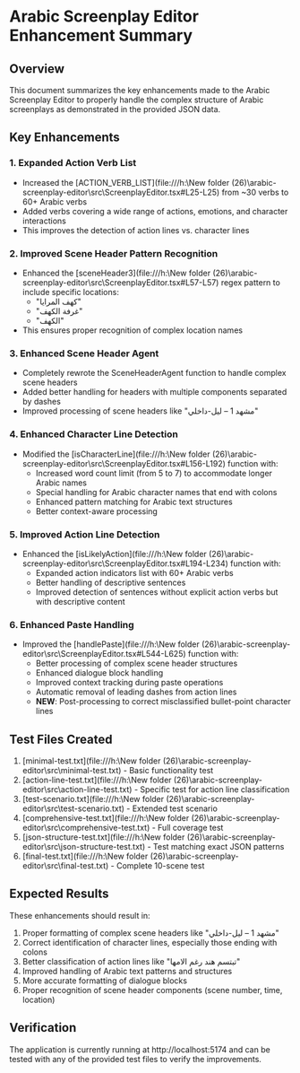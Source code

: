 # Arabic Screenplay Editor Enhancement Summary

## Overview
This document summarizes the key enhancements made to the Arabic Screenplay Editor to properly handle the complex structure of Arabic screenplays as demonstrated in the provided JSON data.

## Key Enhancements

### 1. Expanded Action Verb List
- Increased the [ACTION_VERB_LIST](file:///h:\New folder (26)\arabic-screenplay-editor\src\ScreenplayEditor.tsx#L25-L25) from ~30 verbs to 60+ Arabic verbs
- Added verbs covering a wide range of actions, emotions, and character interactions
- This improves the detection of action lines vs. character lines

### 2. Improved Scene Header Pattern Recognition
- Enhanced the [sceneHeader3](file:///h:\New folder (26)\arabic-screenplay-editor\src\ScreenplayEditor.tsx#L57-L57) regex pattern to include specific locations:
  - "كهف المرايا"
  - "غرفة الكهف"
  - "الكهف"
- This ensures proper recognition of complex location names

### 3. Enhanced Scene Header Agent
- Completely rewrote the SceneHeaderAgent function to handle complex scene headers
- Added better handling for headers with multiple components separated by dashes
- Improved processing of scene headers like "مشهد 1 – ليل-داخلي"

### 4. Enhanced Character Line Detection
- Modified the [isCharacterLine](file:///h:\New folder (26)\arabic-screenplay-editor\src\ScreenplayEditor.tsx#L156-L192) function with:
  - Increased word count limit (from 5 to 7) to accommodate longer Arabic names
  - Special handling for Arabic character names that end with colons
  - Enhanced pattern matching for Arabic text structures
  - Better context-aware processing

### 5. Improved Action Line Detection
- Enhanced the [isLikelyAction](file:///h:\New folder (26)\arabic-screenplay-editor\src\ScreenplayEditor.tsx#L194-L234) function with:
  - Expanded action indicators list with 60+ Arabic verbs
  - Better handling of descriptive sentences
  - Improved detection of sentences without explicit action verbs but with descriptive content

### 6. Enhanced Paste Handling
- Improved the [handlePaste](file:///h:\New folder (26)\arabic-screenplay-editor\src\ScreenplayEditor.tsx#L544-L625) function with:
  - Better processing of complex scene header structures
  - Enhanced dialogue block handling
  - Improved context tracking during paste operations
  - Automatic removal of leading dashes from action lines
  - **NEW**: Post-processing to correct misclassified bullet-point character lines

## Test Files Created
1. [minimal-test.txt](file:///h:\New folder (26)\arabic-screenplay-editor\src\minimal-test.txt) - Basic functionality test
2. [action-line-test.txt](file:///h:\New folder (26)\arabic-screenplay-editor\src\action-line-test.txt) - Specific test for action line classification
3. [test-scenario.txt](file:///h:\New folder (26)\arabic-screenplay-editor\src\test-scenario.txt) - Extended test scenario
4. [comprehensive-test.txt](file:///h:\New folder (26)\arabic-screenplay-editor\src\comprehensive-test.txt) - Full coverage test
5. [json-structure-test.txt](file:///h:\New folder (26)\arabic-screenplay-editor\src\json-structure-test.txt) - Test matching exact JSON patterns
6. [final-test.txt](file:///h:\New folder (26)\arabic-screenplay-editor\src\final-test.txt) - Complete 10-scene test

## Expected Results
These enhancements should result in:

1. Proper formatting of complex scene headers like "مشهد 1 – ليل-داخلي"
2. Correct identification of character lines, especially those ending with colons
3. Better classification of action lines like "تبتسم هند رغم الامها"
4. Improved handling of Arabic text patterns and structures
5. More accurate formatting of dialogue blocks
6. Proper recognition of scene header components (scene number, time, location)

## Verification
The application is currently running at http://localhost:5174 and can be tested with any of the provided test files to verify the improvements.